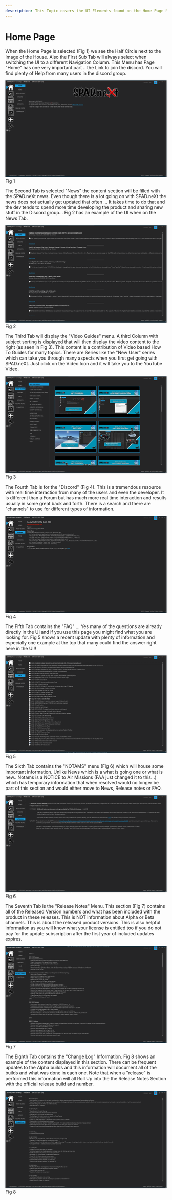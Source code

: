```yaml
---
description: This Topic covers the UI Elements found on the Home Page Menu Section
---
```


# Home Page

When the Home Page is selected (Fig 1) we see the Half Circle next to the Image of the House.  Also the First Sub Tab will always select when switching the UI to a different Navigation Column.  This Menu has Page "Home" has one very important part .. the Link to join the discord.  You will find plenty of Help from many users in the discord group.

![](<../../.gitbook/assets/image (4) (1).png>)Fig 1

The  Second Tab is selected "News" the content section will be filled with the SPAD.neXt news.  Even though there is a lot going on with SPAD.neXt the news does not actually get updated that often ... It takes time to do that and the dev tends to spend more time developing the product and sharing new stuff in the Discord group...  Fig 2 has an example of the UI when on the News Tab.

![](<../../.gitbook/assets/image (11) (1).png>)Fig 2

The Third Tab will display the "Video Guides" menu.  A third Column with subject sorting is displayed that will then display the video content to the right (as seen in Fig 3).  This content is a contribution of Video based How To Guides for many topics.  There are Series like the "New User" series which can take you through many aspects when you first get going with SPAD.neXt.  Just click on the Video Icon and it will take you to the YouTube Video.

![](<../../.gitbook/assets/image (9) (1).png>)Fig 3

The Fourth Tab is for the "Discord" (Fig 4).  This is a tremendous resource with real time interaction from many of the users and even the developer.  It is different than a Forum but has much more real time interaction and results usually in some great back and forth.  There is a search and there are "channels" to use for different types of information.

![](<../../.gitbook/assets/image (1) (1) (1).png>)Fig 4

The Fifth Tab contains the "FAQ" ...  Yes many of the questions are already directly in the UI and if you use this page you might find what you are looking for.  Fig 5 shows a recent update with plenty of information and especially one example at the top that many could find the answer right here in the UI!!

![](<../../.gitbook/assets/image (2) (1).png>)Fig 5

The Sixth Tab contains the "NOTAMS" menu (Fig 6) which will house some important information.  Unlike News which is a what is going one or what is new..  Notams is a NOTICE to Air Missions (FAA just changed it to this...) which has temporary information that when resolved would no longer be part of this section and would either move to News, Release notes or FAQ.

![](<../../.gitbook/assets/image (7) (1).png>)Fig 6

The Seventh Tab is the "Release Notes" Menu.  This section (Fig 7) contains all of the Released Version numbers and what has been included with the product in these releases.  This is NOT information about Alpha or Beta channels.  This is about the released product versions.  This is also helpful information as you will know what your license is entitled too if you do not pay for the update subscription after the first year of included updates expires.

![](<../../.gitbook/assets/image (13) (1).png>)Fig 7

The Eighth Tab contains the "Change Log" Information.  Fig 8 shows an example of the content displayed in this section.  There can be frequent updates to the Alpha builds and this information will document all of the builds and what was done in each one.  Note that when a "release" is performed this information will all Roll Up into the the Release Notes Section with the official release build and number.

![](<../../.gitbook/assets/image (10) (1).png>)Fig 8

